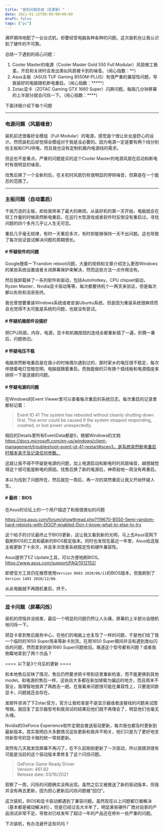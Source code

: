 ```yaml
---
title: "装机问题总结（及更新）"
date: 2021-01-15T00:00:00+08:00
draft: false
tags: ["pc"]
---
```


满怀期待地配了一台台式机，却要经受电脑各种各种的问题。这次装机也让我认识到了硬件的不可靠。

总结一下遇到的闹心问题：
1. Cooler Master的电源（Cooler Master Gold 550 Full Modular）风扇做工极差。开启和关闭时会发出类似风扇被卡到的噪音。（闹心指数：**）
2. Asus主板（ASUS TUF Gaming B550M-PLUS）有很严重的兼容性问题，导致装好的电脑随机断电重启。（闹心指数：*****）
3. Zotac显卡（ZOTAC Gaming GTX 1660 Super）闪屏问题。每隔几分钟屏幕的上半部分就会闪烁一下。（闹心指数：****）

下面详细介绍下每个问题

---
### 电源问题（风扇噪音）
装机前还很看好全模组（Full Modular）的电源，感觉是个很让处女座舒心的设计。然而装机后却觉得全模组对于我是没必要的。因为电源一定是要有两个线分别给主板和CPU供电，而且我也没有定制机箱内电源线的需求。

但这也不是重点。严重的问题是买的这个Cooler Master的电源风扇在启动和断电时有很明显的噪音。

找售后换了一个全新的后，在关机时风扇仍有很明显的停转噪音，但算是在一个能忍的范围了。

---
### 主板问题（自动重启）
千挑万选的主板，却给我带来了最大的麻烦。从装好机的第一天开始，电脑就会在轻工作量的时候突然断电重启，在运行大型游戏或者软件时反倒没有重启过。寻找问题的四个多月几乎让人生无可恋。

重启几乎毫无规律，有时一天重启多次，有时却能够保持一天不出问题。这也导致了每次验证尝试解决问题的周期很长。

#### # 怀疑软件的问题
Google搜索一下random reboot问题，大量的视频和文章介绍怎么更改Windows的某些系统设置或者关闭屏幕保护来解决，然而这些方法一点作用没有。

然后我卸载掉了一系列软件和驱动，包括AutoHotkey，CPU chipset驱动，Ryzen Master，Nvidia显卡驱动等等，每次都要待机个一两天来验证，但是每次都以失败和沮丧告终。

我也曾想要重装Windows系统或者安装Ubuntu系统，但是因为重装系统很麻烦而且也觉得不太可能是系统的问题，也就没有尝试。

#### # 怀疑机箱部件没插好
把CPU风扇，内存，电源，显卡和机箱按钮的连线全都重新插了一遍，折腾一番后，问题依旧。

#### # 怀疑电压不稳
电脑突然断电重启是在我小的时候偶尔遇到过的，那时家乡的电压很不稳定，每次伴随着电灯忽暗忽明，电脑就跟着重启。而我能做的只有换个插线板和电源插座来排除一下是连接的问题。

#### # 怀疑电源的问题
在Windows的Event Viewer里可以查看每次重启的系统日志。每次重启的记录里都标记着：
> Event ID 41
> The system has rebooted without cleanly shutting down first. This error could be caused if the system stopped responding, crashed, or lost power unexpectedly.

相应的Details里所有EventData都是0，根据Windows的文档
https://docs.microsoft.com/en-us/windows/client-management/troubleshoot-event-id-41-restart#scen3，是系统突然断电重启时根本来不及记录任何参数。

这就让我不得不怀疑是电源的问题，加上电源启动和断电时的风扇噪音，越想越觉得这个很可能是断电的原因。找售后换了新的电源后，神奇般地一周没有再重启。

本以为找到了问题所在，然后就在一周后，再一次的突然重启让我又开始怀疑人生。

#### # 最终：BIOS
在Asus的论坛上的一个用户描述了和我很类似的问题

https://rog.asus.com/forum/showthread.php?119670-B550-Semi-random-hard-reboots-with-DOCP-enabled-Don-t-know-what-to-else-to-try

这个帖子的讨论最终止于BIOS更新，这让我又看到新的光明，马上去Asus官网下载刷BIOS的工具和最新的BIOS稳定版本。同时也发现在最近一年里，Asus给这版主板更新了十余次，并且多次改善系统稳定性和硬件兼容性。

Asus提供了EZ Update工具，可以方便地刷BIOS。
https://www.asus.com/support/FAQ/1012152/

即使官方工具仍在推荐使用`Version 0603 2020/06/11`的BIOS版本，但我刷到了`Version 1401 2020/12/08`.

从此电脑就不再随机重启，终于。

---
### 显卡问题（屏幕闪烁）
装机的烦恼并没结束，最后一个明显的问题仍然让人头痛，屏幕的上半部分会随机地闪烁一下。

把显卡拿到售后服务中心，在他们的电脑上也复现了一样的问题，于是他们给了我一个临时的1650 Super用来等新卡到货。在用1650 Super期间并没有遇到类似闪烁的问题，然而拿到的新1660 Super问题依旧。难道这个型号都有问题？或者我倒霉地拿到了两个次品？

==== 以下是3个月后的更新 ====

和本地售后反映了情况，售后仍然要求把卡带到店里重新检查，而不能更换到其他model。和电源的售后一样，这些店大多都在新加坡极为偏远的地方，而且周末不营业，我理智地放弃了再跑去一趟。在我看来问题很可能在兼容性上，只要是同款显卡，问题就还会存在。

发邮件咨询了下Zotac官方，官方让我检查是不是显示器或者连接线的问题来试图甩锅。我回复了显示器型号和我测试的结果后他们就不再理会了，明显他们也毫无头绪。

Nvidia的GeForce Experience软件定期会推送驱动更新，每次我也都及时更新到最新版本。其实我明白大多数情况这些更新和我并不相关，他们只是为了更好地支持新型号的显卡做的统一常规更新。

突然有几天我发现屏幕不再闪了，在不久前刚刚更新了一次驱动，所以我猜测很有可能是当前的这个驱动版本里修复了这个闪烁问题。

> GeForce Game Ready Driver  
  Version: 461.92  
  Release date: 03/16/2021

观察了一周，闪烁的问题确实没再出现。虽然之后又被推送了新的驱动版本，但我并没有再去更新，因为担心更新后闪烁问题被“回归”。

这次装机，BIOS和显卡驱动都遇到了兼容问题。虽然现在以上问题都已被解决（基本都是被动解决的），但是已经过去大半年了。明显某些硬件厂商对自家的产品测试非常不足，导致对已经发布了超过一年的产品还在修补一些严重的问题。

下次装机，有办法避开这些坑吗？
